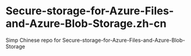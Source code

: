 # Secure-storage-for-Azure-Files-and-Azure-Blob-Storage.zh-cn
Simp Chinese repo for Secure-storage-for-Azure-Files-and-Azure-Blob-Storage
